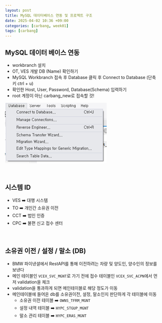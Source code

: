 ```yaml
---
layout: post
title: MySQL 데이터베이스 연동 및 프로젝트 구조
date: 2025-04-02 10:36 +09:00
categories: [carbang, week01]
tags: [carbang]
---
```


## MySQL 데이터 베이스 연동

- workbranch 설치 
- OT, VES 개발 DB (Name) 확인하기
- MySQL Workbranch 접속 후 Database 클릭 후 Connect to Database (단축키 ctrl + u)
- 확인한 Host, User, Password, Database(Schema) 입력하기
- root 계정이 아닌 carbang_new로 접속할 것!

![MySQL](/assets/img/carbang/carbang01_01.png)

<br>

## 시스템 ID

- VES ➡️ 대행 시스템
- TO ➡️ 개인간 소유권 이전
- CCT ➡️ 법인 인증
- CPC ➡️ 불편 신고 접수 센터

<br>

## 소유권 이전 / 설정 / 말소 (DB)

- BMW 파이낸셜에서 RestAPI를 통해 이전하려는 차량 및 양도인, 양수인의 정보를 보낸다
- 메인 테이블인 `VCEX_SVC_MGNT`로 가기 전에 접수 테이블인 `VCEX_SVC_ACPN`에서 먼저 validation을 체크
- validation을 통과하게 되면 메인테이블로 해당 정도가 이동
- 메인테이블에 들어온 db를 소유권이전, 설정, 말소인지 판단하게 각 테이블에 이동
  - 소유권 이전 테이블 ➡️ `OWNS_TFRM_MGNT`
  - 설정 내역 테이블 ➡️ `HYPC_STGUP_MGNT`
  - 말소 관리 테이블 ➡️ `HYPC_ERAS_MGNT`